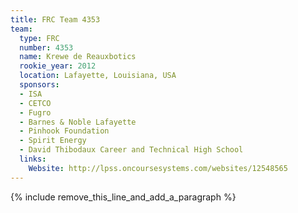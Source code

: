 ```yaml
---
title: FRC Team 4353
team:
  type: FRC
  number: 4353
  name: Krewe de Reauxbotics
  rookie_year: 2012
  location: Lafayette, Louisiana, USA
  sponsors:
  - ISA
  - CETCO
  - Fugro
  - Barnes & Noble Lafayette
  - Pinhook Foundation
  - Spirit Energy
  - David Thibodaux Career and Technical High School
  links:
    Website: http://lpss.oncoursesystems.com/websites/12548565
---
```


{% include remove_this_line_and_add_a_paragraph %}